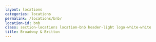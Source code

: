 ```yaml
---
layout: locations
categories: locations
permalink: /locations/bnb/
location-id: bnb
class: section-locations location-bnb header-light logo-white-white
title: Broadway & Britton
---
```

